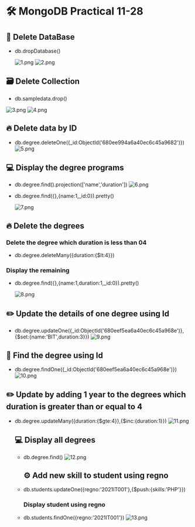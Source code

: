 # 🛠️ MongoDB Practical 11-28

## 🧩 Delete DataBase
- db.dropDatabase()
  
  ![1.png](./Output/2.png)
   ![2.png](./Output/2_2.png)

## 🗃️ Delete Collection
- db.sampledata.drop()

![3.png](./Output/3_2.png)
![4.png](./Output/3_3.png)

## 🔥 Delete data by ID
- db.degree.deleteOne({_id:ObjectId('680ee994a6a40ec6c45a9682')})
  ![5.png](./Output/4.png)

## 💻 Display the degree programs
- db.degree.find().projection(['name','duration'])
  ![6.png](./Output/5_2.png)
- db.degree.find({},{name:1,_id:0}).pretty()
  
   ![7.png](./Output/6.png)

## 🔥 Delete the degrees
### Delete the degree which duration is less than 04
- db.degree.deleteMany({duration:{$lt:4}})

### Display the remaining
- db.degree.find({},{name:1,duration:1,_id:0}).pretty()

   ![8.png](./Output/7.png)

## ✏️ Update the details of one degree using Id
- db.degree.updateOne({_id:ObjectId('680eef5ea6a40ec6c45a968e')},{$set:{name:'BIT',duration:3}})
   ![9.png](./Output/8_2.png)

## 🔎 Find the degree using Id
- db.degree.findOne({_id:ObjectId('680eef5ea6a40ec6c45a968e')})
   ![10.png](./Output/8_3.png)

## ✏️ Update by adding 1 year to the degrees which duration is greater than or equal to 4
- db.degree.updateMany({duration:{$gte:4}},{$inc:{duration:1}})
   ![11.png](./Output/9_2.png)

  ## 💻 Display all degrees
  - db.degree.find()
    ![12.png](./Output/9_3.png)

    ## ⚙️  Add new skill to student using regno
  - db.students.updateOne({regno:'2021IT001'},{$push:{skills:'PHP'}})

    ### Display student using regno
  - db.students.findOne({regno:'2021IT001'})
     ![13.png](./Output/10.png)
